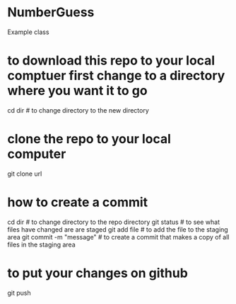 # NumberGuess
Example class

# to download this repo to your local comptuer first change to a directory where you want it to go
cd dir # to change directory to the new directory

# clone the repo to your local computer
git clone url

# how to create a commit
cd dir # to change directory to the repo directory
git status # to see what files have changed are are staged
git add file # to add the file to the staging area
git commit -m "message" # to create a commit that makes a copy of all files in the staging area

# to put your changes on github
git push
